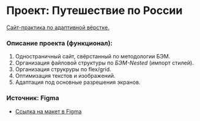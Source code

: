 # Проект: Путешествие по России

[Сайт-практика по адаптивной вёрстке.](https://mtname.github.io/russian-travel/ "Открыть")

### Описание проекта (функционал):  
1. Одностраничный сайт, свёрстанный по методологии БЭМ.  
2. Организация файловой структуры по *БЭМ-Nested* (импорт стилей).  
3. Организация струкруры по flex/grid.  
4. Оптимизация текстов и изображений.
5. Адаптация под основные разрешения экранов.

### Источник: **Figma**
* [Ссылка на макет в Figma](https://www.figma.com/file/5S2WSbEFL6awjVWJ0NWL8Q/Sprint-3_-Russia-_-desktop-mobile?node-id=28503%3A0)
